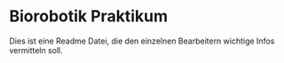 # Biorobotik Praktikum

Dies ist eine Readme Datei, die den einzelnen Bearbeitern wichtige Infos vermitteln soll.

